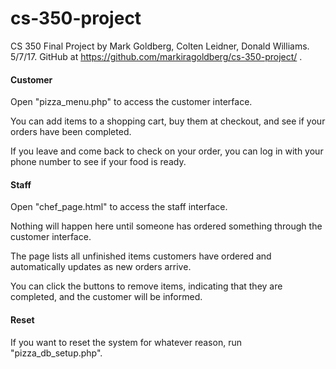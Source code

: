 # cs-350-project

CS 350 Final Project by Mark Goldberg, Colten Leidner, Donald Williams.
5/7/17.
GitHub at https://github.com/markiragoldberg/cs-350-project/ .

#### Customer

Open "pizza_menu.php" to access the customer interface.

You can add items to a shopping cart, buy them at checkout, and see if your orders have been completed.

If you leave and come back to check on your order, you can log in with your phone number to see if your food is ready.

#### Staff

Open "chef_page.html" to access the staff interface.

Nothing will happen here until someone has ordered something through the customer interface.

The page lists all unfinished items customers have ordered and automatically updates as new orders arrive.

You can click the buttons to remove items, indicating that they are completed, and the customer will be informed.

#### Reset

If you want to reset the system for whatever reason, run "pizza_db_setup.php".
